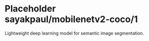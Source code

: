 # Placeholder sayakpaul/mobilenetv2-coco/1
Lightweight deep learning model for semantic image segmentation.

<!-- module-type: image-segmentation -->
<!-- network-architecture: deeplab-mobilenetv2-coco-voc-trainval -->
<!-- dataset: pascal-voc-2012 -->
<!-- fine-tunable: false -->
<!-- license: Apache-2.0 -->